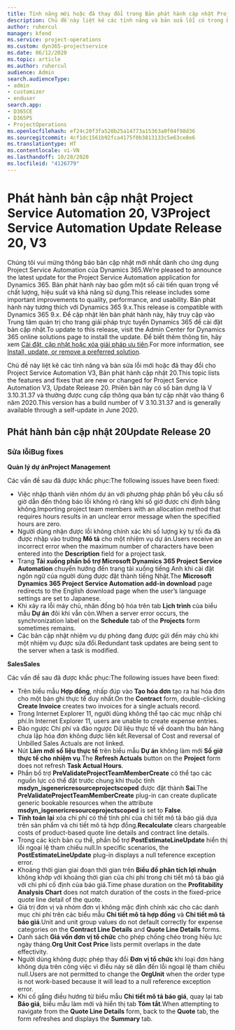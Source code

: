 ```yaml
---
title: Tính năng mới hoặc đã thay đổi trong Bản phát hành cập nhật Project Service Automation 20, V3
description: Chủ đề này liệt kê các tính năng và bản sửa lỗi có trong Bản phát hành cập nhật Project Service Automation 20, V3
author: ruhercul
manager: kfend
ms.service: project-operations
ms.custom: dyn365-projectservice
ms.date: 06/12/2020
ms.topic: article
ms.author: ruhercul
audience: Admin
search.audienceType:
- admin
- customizer
- enduser
search.app:
- D365CE
- D365PS
- ProjectOperations
ms.openlocfilehash: ef24c20f3fa520b25a14773a15363a0f04f98d36
ms.sourcegitcommit: 4cf1dc1561b92fca4175f0b3813133c5e63ce8e6
ms.translationtype: HT
ms.contentlocale: vi-VN
ms.lasthandoff: 10/28/2020
ms.locfileid: "4126779"
---
```

# <a name="project-service-automation-update-release-20-v3"></a><span data-ttu-id="31125-103">Phát hành bản cập nhật Project Service Automation 20, V3</span><span class="sxs-lookup"><span data-stu-id="31125-103">Project Service Automation Update Release 20, V3</span></span>

<span data-ttu-id="31125-104">Chúng tôi vui mừng thông báo bản cập nhật mới nhất dành cho ứng dụng Project Service Automation của Dynamics 365.</span><span class="sxs-lookup"><span data-stu-id="31125-104">We’re pleased to announce the latest update for the Project Service Automation application for Dynamics 365.</span></span> <span data-ttu-id="31125-105">Bản phát hành này bao gồm một số cải tiến quan trọng về chất lượng, hiệu suất và khả năng sử dụng.</span><span class="sxs-lookup"><span data-stu-id="31125-105">This release includes some important improvements to quality, performance, and usability.</span></span> <span data-ttu-id="31125-106">Bản phát hành này tương thích với Dynamics 365 9.x.</span><span class="sxs-lookup"><span data-stu-id="31125-106">This release is compatible with Dynamics 365 9.x.</span></span> <span data-ttu-id="31125-107">Để cập nhật lên bản phát hành này, hãy truy cập vào Trung tâm quản trị cho trang giải pháp trực tuyến Dynamics 365 để cài đặt bản cập nhật.</span><span class="sxs-lookup"><span data-stu-id="31125-107">To update to this release, visit the Admin Center for Dynamics 365 online solutions page to install the update.</span></span> <span data-ttu-id="31125-108">Để biết thêm thông tin, hãy xem [Cài đặt, cập nhật hoặc xóa giải pháp ưu tiên](https://docs.microsoft.com/power-platform/admin/install-remove-preferred-solution).</span><span class="sxs-lookup"><span data-stu-id="31125-108">For more information, see [Install, update, or remove a preferred solution](https://docs.microsoft.com/power-platform/admin/install-remove-preferred-solution).</span></span>

<span data-ttu-id="31125-109">Chủ đề này liệt kê các tính năng và bản sửa lỗi mới hoặc đã thay đổi cho Project Service Automation V3, Bản phát hành cập nhật 20.</span><span class="sxs-lookup"><span data-stu-id="31125-109">This topic lists the features and fixes that are new or changed for Project Service Automation V3, Update Release 20.</span></span> <span data-ttu-id="31125-110">Phiên bản này có số bản dựng là V 3.10.31.37 và thường được cung cấp thông qua bản tự cập nhật vào tháng 6 năm 2020.</span><span class="sxs-lookup"><span data-stu-id="31125-110">This version has a build number of V 3.10.31.37 and is generally available through a self-update in June 2020.</span></span>

## <a name="update-release-20"></a><span data-ttu-id="31125-111">Phát hành bản cập nhật 20</span><span class="sxs-lookup"><span data-stu-id="31125-111">Update Release 20</span></span>

### <a name="bug-fixes"></a><span data-ttu-id="31125-112">Sửa lỗi</span><span class="sxs-lookup"><span data-stu-id="31125-112">Bug fixes</span></span>

<span data-ttu-id="31125-113">**Quản lý dự án**</span><span class="sxs-lookup"><span data-stu-id="31125-113">**Project Management**</span></span>

<span data-ttu-id="31125-114">Các vấn đề sau đã được khắc phục:</span><span class="sxs-lookup"><span data-stu-id="31125-114">The following issues have been fixed:</span></span>

- <span data-ttu-id="31125-115">Việc nhập thành viên nhóm dự án với phương pháp phân bổ yêu cầu số giờ dẫn đến thông báo lỗi không rõ ràng khi số giờ được chỉ định bằng không.</span><span class="sxs-lookup"><span data-stu-id="31125-115">Importing project team members with an allocation method that requires hours results in an unclear error message when the specified hours are zero.</span></span>
- <span data-ttu-id="31125-116">Người dùng nhận được lỗi không chính xác khi số lượng ký tự tối đa đã được nhập vào trường **Mô tả** cho một nhiệm vụ dự án.</span><span class="sxs-lookup"><span data-stu-id="31125-116">Users receive an incorrect error when the maximum number of characters have been entered into the **Description** field for a project task.</span></span>
- <span data-ttu-id="31125-117">Trang **Tải xuống phần bổ trợ Microsoft Dynamics 365 Project Service Automation** chuyển hướng đến trang tải xuống tiếng Anh khi cài đặt ngôn ngữ của người dùng được đặt thành tiếng Nhật.</span><span class="sxs-lookup"><span data-stu-id="31125-117">The **Microsoft Dynamics 365 Project Service Automation add-in download** page redirects to the English download page when the user’s language settings are set to Japanese.</span></span>
- <span data-ttu-id="31125-118">Khi xảy ra lỗi máy chủ, nhãn đồng bộ hóa trên tab **Lịch trình** của biểu mẫu **Dự án** đôi khi vẫn còn.</span><span class="sxs-lookup"><span data-stu-id="31125-118">When a server error occurs, the synchronization label on the **Schedule** tab of the **Projects** form sometimes remains.</span></span>
- <span data-ttu-id="31125-119">Các bản cập nhật nhiệm vụ dự phòng đang được gửi đến máy chủ khi một nhiệm vụ được sửa đổi.</span><span class="sxs-lookup"><span data-stu-id="31125-119">Redundant task updates are being sent to the server when a task is modified.</span></span>

<span data-ttu-id="31125-120">**Sales**</span><span class="sxs-lookup"><span data-stu-id="31125-120">**Sales**</span></span>

<span data-ttu-id="31125-121">Các vấn đề sau đã được khắc phục:</span><span class="sxs-lookup"><span data-stu-id="31125-121">The following issues have been fixed:</span></span>

- <span data-ttu-id="31125-122">Trên biểu mẫu **Hợp đồng**, nhấp đúp vào **Tạo hóa đơn** tạo ra hai hóa đơn cho một bản ghi thực tế duy nhất.</span><span class="sxs-lookup"><span data-stu-id="31125-122">On the **Contract** form, double-clicking **Create Invoice** creates two invoices for a single actuals record.</span></span>
- <span data-ttu-id="31125-123">Trong Internet Explorer 11, người dùng không thể tạo các mục nhập chi phí.</span><span class="sxs-lookup"><span data-stu-id="31125-123">In Internet Explorer 11, users are unable to create expense entries.</span></span>
- <span data-ttu-id="31125-124">Đảo ngược Chi phí và đảo ngược Dữ liệu thực tế về doanh thu bán hàng chưa lập hóa đơn không được liên kết.</span><span class="sxs-lookup"><span data-stu-id="31125-124">Reversal of Cost and reversal of Unbilled Sales Actuals are not linked.</span></span>
- <span data-ttu-id="31125-125">Nút **Làm mới số liệu thực tế** trên biểu mẫu **Dự án** không làm mới **Số giờ thực tế cho nhiệm vụ**.</span><span class="sxs-lookup"><span data-stu-id="31125-125">The **Refresh Actuals** button on the **Project** form does not refresh **Task Actual Hours**.</span></span>
- <span data-ttu-id="31125-126">Phần bổ trợ **PreValidateProjectTeamMemberCreate** có thể tạo các nguồn lực có thể đặt trước chung khi thuộc tính **msdyn_isgenericresourceprojectscoped** được đặt thành **Sai**.</span><span class="sxs-lookup"><span data-stu-id="31125-126">The **PreValidateProjectTeamMemberCreate** plug-in can create duplicate generic bookable resources when the attribute **msdyn_isgenericresourceprojectscoped** is set to **False**.</span></span>
- <span data-ttu-id="31125-127">**Tính toán lại** xóa chi phí có thể tính phí của chi tiết mô tả báo giá dựa trên sản phẩm và chi tiết mô tả hợp đồng.</span><span class="sxs-lookup"><span data-stu-id="31125-127">**Recalculate** clears chargeable costs of product-based quote line details and contract line details.</span></span>
- <span data-ttu-id="31125-128">Trong các kịch bản cụ thể, phần bổ trợ **PostEstimateLineUpdate** hiển thị lỗi ngoại lệ tham chiếu null.</span><span class="sxs-lookup"><span data-stu-id="31125-128">In specific scenarios, the **PostEstimateLineUpdate** plug-in displays a null teference exception error.</span></span>
- <span data-ttu-id="31125-129">Khoảng thời gian giai đoạn thời gian trên **Biểu đồ phân tích lợi nhuận** không khớp với khoảng thời gian của chi phí trong chi tiết mô tả báo giá với chi phí cố định của báo giá.</span><span class="sxs-lookup"><span data-stu-id="31125-129">Time phase duration on the **Profitability Analysis Chart** does not match duration of the costs in the fixed-price quote line detail of the quote.</span></span>
- <span data-ttu-id="31125-130">Giá trị đơn vị và nhóm đơn vị không mặc định chính xác cho các danh mục chi phí trên các biểu mẫu **Chi tiết mô tả hợp đồng** và **Chi tiết mô tả báo giá**.</span><span class="sxs-lookup"><span data-stu-id="31125-130">Unit and unit group values do not default correctly for expense categories on the **Contract Line Details** and **Quote Line Details** forms.</span></span>
- <span data-ttu-id="31125-131">Danh sách **Giá vốn đơn vị tổ chức** cho phép chồng chéo trong hiệu lực ngày tháng.</span><span class="sxs-lookup"><span data-stu-id="31125-131">**Org Unit Cost Price** lists permit overlaps in the date effectivity.</span></span>
- <span data-ttu-id="31125-132">Người dùng không được phép thay đổi **Đơn vị tổ chức** khi loại đơn hàng không dựa trên công việc vì điều này sẽ dẫn đến lỗi ngoại lệ tham chiếu null.</span><span class="sxs-lookup"><span data-stu-id="31125-132">Users are not permitted to change the **OrgUnit** when the order type is not work-based because it will lead to a null reference exception error.</span></span>
- <span data-ttu-id="31125-133">Khi cố gắng điều hướng từ biểu mẫu **Chi tiết mô tả báo giá**, quay lại tab **Báo giá**, biểu mẫu làm mới và hiển thị tab **Tóm tắt**.</span><span class="sxs-lookup"><span data-stu-id="31125-133">When attempting to navigate from the **Quote Line Details** form, back to the **Quote** tab, the form refreshes and displays the **Summary** tab.</span></span>
